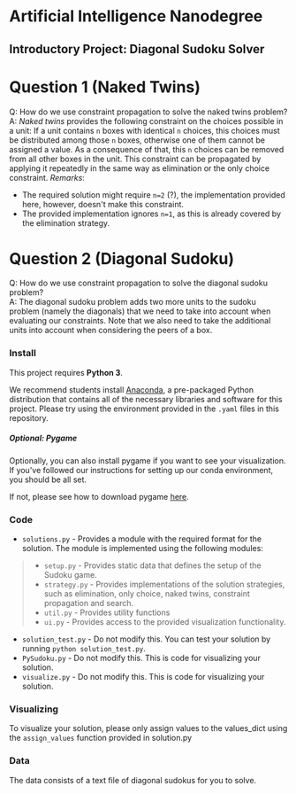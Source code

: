# Artificial Intelligence Nanodegree
## Introductory Project: Diagonal Sudoku Solver

# Question 1 (Naked Twins)
Q: How do we use constraint propagation to solve the naked twins problem?  
A: *Naked twins* provides the following constraint on the choices possible in a unit:
    If a unit contains `n` boxes with identical `n` choices, this choices must
    be distributed among those `n` boxes, otherwise one of them cannot be assigned
    a value. As a consequence of that, this `n` choices can be removed from all
    other boxes in the unit. This constraint can be propagated by applying it
    repeatedly in the same way as elimination or the only choice constraint.
    *Remarks*:

* The required solution might require `n=2` (?), the implementation
      provided here, however, doesn't make this constraint.
*  The provided implementation ignores `n=1`, as this is already covered by
      the elimination strategy.

# Question 2 (Diagonal Sudoku)
Q: How do we use constraint propagation to solve the diagonal sudoku problem?  
A: The diagonal sudoku problem adds two more units to the sudoku problem (namely
    the diagonals) that we need to take into account when evaluating our
    constraints. Note that we also need to take the additional units into account
    when considering the peers of a box.

### Install

This project requires **Python 3**.

We recommend students install [Anaconda](https://www.continuum.io/downloads), a
pre-packaged Python distribution that contains all of the necessary libraries
and software for this project.  Please try using the environment provided in the
`.yaml` files in this repository.

##### Optional: Pygame

Optionally, you can also install pygame if you want to see your visualization.
If you've followed our instructions for setting up our conda environment, you
should be all set.

If not, please see how to download pygame [here](http://www.pygame.org/download.shtml).

### Code

* `solutions.py` - Provides a module with the required format for the solution.
The module is implemented using the following modules:
> * `setup.py` - Provides static data that defines the setup of the Sudoku game.
> * `strategy.py` - Provides implementations of the solution strategies, such as
elimination, only choice, naked twins, constraint propagation and search.
> * `util.py` - Provides utility functions
> * `ui.py` - Provides access to the provided visualization functionality.
* `solution_test.py` - Do not modify this. You can test your solution by running `python solution_test.py`.
* `PySudoku.py` - Do not modify this. This is code for visualizing your solution.
* `visualize.py` - Do not modify this. This is code for visualizing your solution.

### Visualizing

To visualize your solution, please only assign values to the values_dict using
the ```assign_values``` function provided in solution.py

### Data

The data consists of a text file of diagonal sudokus for you to solve.
